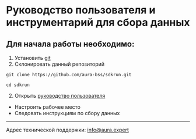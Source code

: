 # Руководство пользователя и инструментарий для сбора данных

## Для начала работы необходимо:
1. Установить [git](https://git-scm.com/downloads)
2. Склонировать данный репозиторий
```
git clone https://github.com/aura-bss/sdkrun.git
```
```
cd sdkrun
```
2. Открыть [руководство пользователя](https://github.com/aura-bss/sdkrun)
- Настроить рабочее место
- Следовать инструкциям по сбору данных
---
 Адрес технической поддержки: info@aura.expert
